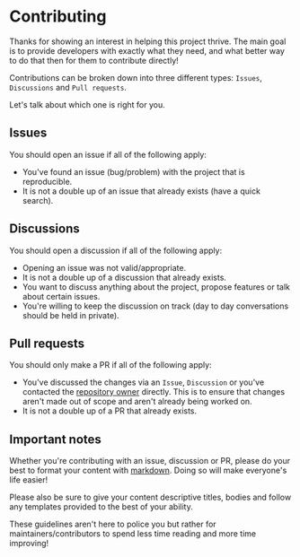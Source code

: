 # Contributing
Thanks for showing an interest in helping this project thrive. The main goal is to provide developers with exactly what they need, and what better way to do that then for them to contribute directly!

Contributions can be broken down into three different types: `Issues`, `Discussions` and `Pull requests`.

Let's talk about which one is right for you.

## Issues
You should open an issue if all of the following apply:

- You've found an issue (bug/problem) with the project that is reproducible.
- It is not a double up of an issue that already exists (have a quick search).

## Discussions
You should open a discussion if all of the following apply:

- Opening an issue was not valid/appropriate.
- It is not a double up of a discussion that already exists.
- You want to discuss anything about the project, propose features or talk about certain issues.
- You're willing to keep the discussion on track (day to day conversations should be held in private).

## Pull requests
You should only make a PR if all of the following apply:

- You've discussed the changes via an `Issue`, `Discussion` or you've contacted the [repository owner](https://github.com/DashTheDev) directly. This is to ensure that changes aren't made out of scope and aren't already being worked on.
- It is not a double up of a PR that already exists.

## Important notes
Whether you're contributing with an issue, discussion or PR, please do your best to format your content with [markdown](https://docs.github.com/en/get-started/writing-on-github/getting-started-with-writing-and-formatting-on-github/basic-writing-and-formatting-syntax). Doing so will make everyone's life easier!

Please also be sure to give your content descriptive titles, bodies and follow any templates provided to the best of your ability.

These guidelines aren't here to police you but rather for maintainers/contributors to spend less time reading and more time improving!